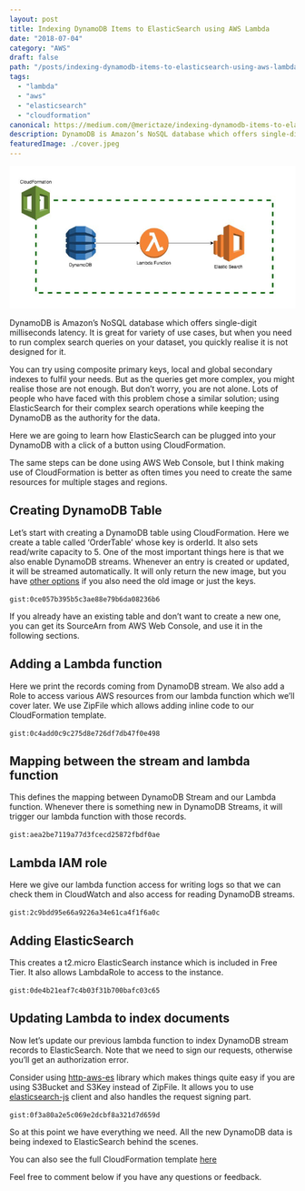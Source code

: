 ```yaml
---
layout: post
title: Indexing DynamoDB Items to ElasticSearch using AWS Lambda
date: "2018-07-04"
category: "AWS"
draft: false
path: "/posts/indexing-dynamodb-items-to-elasticsearch-using-aws-lambda/"
tags:
  - "lambda"
  - "aws"
  - "elasticsearch"
  - "cloudformation"
canonical: https://medium.com/@merictaze/indexing-dynamodb-items-to-elasticsearch-using-aws-lambda-7f93f5db6277
description: DynamoDB is Amazon’s NoSQL database which offers single-digit milliseconds latency. It is great for variety of use cases, but when you need to run complex search queries on your dataset, you quickly realise it is not designed for it.
featuredImage: ./cover.jpeg
---
```


![](./cover.jpeg)

DynamoDB is Amazon’s NoSQL database which offers single-digit milliseconds latency. It is great for variety of use cases, but when you need to run complex search queries on your dataset, you quickly realise it is not designed for it.  
   
You can try using composite primary keys, local and global secondary indexes to fulfil your needs. But as the queries get more complex, you might realise those are not enough. But don’t worry, you are not alone. Lots of people who have faced with this problem chose a similar solution; using ElasticSearch for their complex search operations while keeping the DynamoDB as the authority for the data.  
   
Here we are going to learn how ElasticSearch can be plugged into your DynamoDB with a click of a button using CloudFormation.

The same steps can be done using AWS Web Console, but I think making use of CloudFormation is better as often times you need to create the same resources for multiple stages and regions.

## Creating DynamoDB Table

Let’s start with creating a DynamoDB table using CloudFormation. Here we create a table called ‘OrderTable’ whose key is orderId. It also sets read/write capacity to 5. One of the most important things here is that we also enable DynamoDB streams. Whenever an entry is created or updated, it will be streamed automatically. It will only return the new image, but you have [other options](https://docs.aws.amazon.com/amazondynamodb/latest/APIReference/API_StreamSpecification.html) if you also need the old image or just the keys.


`gist:0ce057b395b5c3ae88e79b6da08236b6`


If you already have an existing table and don’t want to create a new one, you can get its SourceArn from AWS Web Console, and use it in the following sections.

## Adding a Lambda function

Here we print the records coming from DynamoDB stream. We also add a Role to access various AWS resources from our lambda function which we’ll cover later. We use ZipFile which allows adding inline code to our CloudFormation template.

`gist:0c4add0c9c275d8e726df7db47f0e498`

## Mapping between the stream and lambda function

This defines the mapping between DynamoDB Stream and our Lambda function. Whenever there is something new in DynamoDB Streams, it will trigger our lambda function with those records.

`gist:aea2be7119a77d3fcecd25872fbdf0ae`

## Lambda IAM role

Here we give our lambda function access for writing logs so that we can check them in CloudWatch and also access for reading DynamoDB streams.

`gist:2c9bdd95e66a9226a34e61ca4f1f6a0c`

## Adding ElasticSearch

This creates a t2.micro ElasticSearch instance which is included in Free Tier. It also allows LambdaRole to access to the instance.

`gist:0de4b21eaf7c4b03f31b700bafc03c65`

## Updating Lambda to index documents

Now let’s update our previous lambda function to index DynamoDB stream records to ElasticSearch. Note that we need to sign our requests, otherwise you’ll get an authorization error.  
  
Consider using [http-aws-es](https://github.com/TheDeveloper/http-aws-es) library which makes things quite easy if you are using S3Bucket and S3Key instead of ZipFile. It allows you to use [elasticsearch-js](https://github.com/elastic/elasticsearch-js) client and also handles the request signing part.

`gist:0f3a80a2e5c069e2dcbf8a321d7d659d`

So at this point we have everything we need. All the new DynamoDB data is being indexed to ElasticSearch behind the scenes.  
   
You can also see the full CloudFormation template [here](https://gist.github.com/merictaze/44cb99335300fb1121512eb9beea3ab3)

Feel free to comment below if you have any questions or feedback.